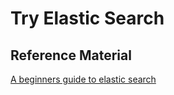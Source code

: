# Try Elastic Search

## Reference Material

[A beginners guide to elastic search](https://geshan.com.np/blog/2023/06/elasticsearch-docker/)